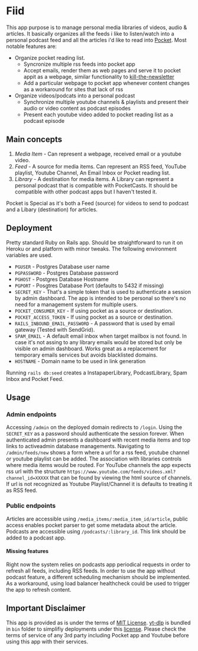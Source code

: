 # Fiid

This app purpose is to manage personal media libraries of videos, audio & articles. It basically organizes all the feeds i like to listen/watch into a personal podcast feed and all the articles i'd like to read into [Pocket](https://getpocket.com). Most notable features are:
* Organize pocket reading list.
  *  Syncronize multiple rss feeds into pocket app
  *  Accept emails, render them as web pages and serve it to pocket appit as a webpage, similar functionality to [kill-the-newsletter](https://github.com/leafac/kill-the-newsletter)
  *  Add a particular webpage to pocket app whenever content changes as a workaround for sites that lack of rss
* Organize videos/podcats into a personal podcast
  * Synchronize multiple youtube channels & playlists and present their audio or video content as podcast episodes
  * Present each youtube video added to pocket reading list as a podcast episode

## Main concepts
1. *Media Item* - Can represent a webpage, received email or a youtube video.
2. *Feed* - A source for media items. Can represent an RSS feed, YouTube playlist, Youtube Channel, An Email Inbox or Pocket reading list.
3. *Library* - A destination for media items. A Library can represent a personal podcast that is compatible with PocketCasts. It should be compatible with other podcast apps but I haven't tested it.

Pocket is Special as it's both a Feed (source) for videos to send to podcast and a Libary (destination) for articles.

## Deployment
Pretty standard Ruby on Rails app. Should be straightforward to run it on Heroku or and platform with minor tweaks. The following environment variables are used.
* `PGUSER` - Postgres Database user name
* `PGPASSWORD` - Postgres Database password
* `PGHOST` - Postgres Database Hostname
* `PGPORT` - Posgtres Database Port (defaults to 5432 if missing)
* `SECRET_KEY` - That's a simple token that is used to authenticate a session by admin dashboard. The app is intended to be personal so there's no need for a management system for multiple users.
* `POCKET_CONSUMER_KEY` - If using pocket as a source or destination.
* `POCKET_ACCESS_TOKEN` - If using pocket as a source or destination.
* `RAILS_INBOUND_EMAIL_PASSWORD` - A password that is used by email gateway (Tested with SendGrid).
* `SPAM_EMAIL` - A default email inbox when target mailbox is not found. In case it's not assing to any library emails would be stored but only be visible on admin dashboard. Works great as a replacement for temporary emails services but avoids blacklisted domains.
* `HOSTNAME` - Domain name to be used in link generation

Running `rails db:seed` creates a InstapaperLibrary, PodcastLibrary, Spam Inbox and Pocket Feed.

## Usage
### Admin endpoints
Accessing `/admin` on the deployed domain redirects to `/login`. Using the `SECRET_KEY` as a password should authenticate the session forever. When authenticated admin presents a dashboard with recent media items and top links to activeadmin database managements. Navigating to `/admin/feeds/new` shows a form where a url for a rss feed, youtube channel or youtube playlist can be added. The association with libraries controls where media items would be routed. For YouTube channels the app expects rss url with the structure `https://www.youtube.com/feeds/videos.xml?channel_id=XXXXX` that can be found by viewing the html source of channels. If url is not recognized as Youtube Playlist/Channel it is defaults to treating it as RSS feed.

### Public endpoints
Articles are accessible using `/media_items/:media_item_id/article`, public access enables pocket parser to get some metadata about the article.
Podcasts are accessible using `/podcasts/:library_id`. This link should be added to a podcast app.

#### Missing features
Right now the system relies on podcasts app periodical requests in order to refresh all feeds, including RSS feeds. In order to use the app without podcast feature, a different scheduling mechanism should be implemented. As a workaround, using load balancer healthcheck could be used to trigger the app to refresh content.

## Important Disclaimer
This app is provided as is under the terms of [MIT License](LICENSE).
[yt-dlp](https://github.com/yt-dlp/yt-dlp/) is bundled in `bin` folder to simplifiy deployments under this [license](https://github.com/yt-dlp/yt-dlp/blob/master/LICENSE).
Please check the terms of service of any 3rd party including Pocket app and Youtube before using this app with their services.
